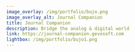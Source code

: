 ```yaml
---
image_overlay: /img/portfolio/bujo.png
image_overlay_alt: Journal Companion
title: Journal Companion
description: Bridge the analog & digital world
link: https://journal-companion.gevosoft.com
lightbox: /img/portfolio/bujo1.png
---
```

